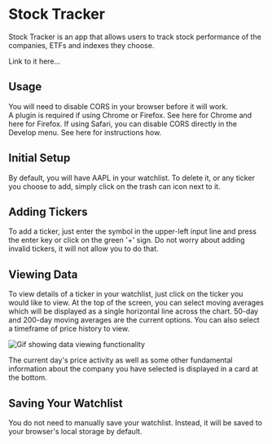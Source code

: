 # Stock Tracker

Stock Tracker is an app that allows users to track stock performance of the companies, ETFs and indexes they choose.

Link to it here...

## Usage

You will need to disable CORS in your browser before it will work.  
A plugin is required if using Chrome or Firefox. See here for Chrome and here for Firefox.
If using Safari, you can disable CORS directly in the Develop menu. See here for instructions how.

## Initial Setup

By default, you will have AAPL in your watchlist. To delete it, or any ticker you choose to add, simply click on the trash can icon next to it.

## Adding Tickers

To add a ticker, just enter the symbol in the upper-left input line and press the enter key or click on the green '+' sign. Do not worry about adding invalid tickers, it will not allow you to do that.

## Viewing Data

To view details of a ticker in your watchlist, just click on the ticker you would like to view. At the top of the screen, you can select moving averages which will be displayed as a single horizontal line across the chart. 50-day and 200-day moving averages are the current options. You can also select a timeframe of price history to view.

![Gif showing data viewing functionality](./assets/gifs/viewing_data.gif)

The current day's price activity as well as some other fundamental information about the company you have selected is displayed in a card at the bottom.

## Saving Your Watchlist

You do not need to manually save your watchlist. Instead, it will be saved to your browser's local storage by default.
